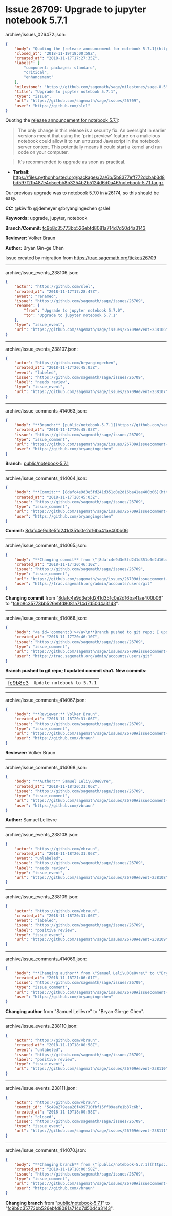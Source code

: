# Issue 26709: Upgrade to jupyter notebook 5.7.1

archive/issues_026472.json:
```json
{
    "body": "Quoting the [release announcement for notebook 5.7.1](https://groups.google.com/d/msg/jupyter/hWzu2BSsplY/xoBXV6uhAAAJ):\n\n> The only change in this release is a security fix. An oversight in earlier versions\n> meant that using the 'print preview' feature on a malicious notebook could\n> allow it to run untrusted Javascript in the notebook server context. This\n> potentially means it could start a kernel and run code on your computer.\n\n>\n> It's recommended to upgrade as soon as practical.\n\n- **Tarball**: https://files.pythonhosted.org/packages/2a/6b/5b8377eff772dcbab3d8bd597f2fb487e4c5cebb8b3254b2b5124d6d0a46/notebook-5.7.1.tar.gz\n\nOur previous upgrade was to notebook 5.7.0 in #26174, so this should be easy.\n\n**CC:**  @kiwifb @jdemeyer @bryangingechen @slel\n\n**Keywords:** upgrade, jupyter, notebook\n\n**Branch/Commit:** [fc9b8c35773bb526ebfd8081a714d7d50d4a3143](https://github.com/sagemath/sagetrac-mirror/commit/fc9b8c35773bb526ebfd8081a714d7d50d4a3143)\n\n**Reviewer:** Volker Braun\n\n**Author:** Bryan Gin-ge Chen\n\nIssue created by migration from https://trac.sagemath.org/ticket/26709\n\n",
    "closed_at": "2018-11-19T18:00:58Z",
    "created_at": "2018-11-17T17:27:35Z",
    "labels": [
        "component: packages: standard",
        "critical",
        "enhancement"
    ],
    "milestone": "https://github.com/sagemath/sage/milestones/sage-8.5",
    "title": "Upgrade to jupyter notebook 5.7.1",
    "type": "issue",
    "url": "https://github.com/sagemath/sage/issues/26709",
    "user": "https://github.com/slel"
}
```
Quoting the [release announcement for notebook 5.7.1](https://groups.google.com/d/msg/jupyter/hWzu2BSsplY/xoBXV6uhAAAJ):

> The only change in this release is a security fix. An oversight in earlier versions
> meant that using the 'print preview' feature on a malicious notebook could
> allow it to run untrusted Javascript in the notebook server context. This
> potentially means it could start a kernel and run code on your computer.

>
> It's recommended to upgrade as soon as practical.

- **Tarball**: https://files.pythonhosted.org/packages/2a/6b/5b8377eff772dcbab3d8bd597f2fb487e4c5cebb8b3254b2b5124d6d0a46/notebook-5.7.1.tar.gz

Our previous upgrade was to notebook 5.7.0 in #26174, so this should be easy.

**CC:**  @kiwifb @jdemeyer @bryangingechen @slel

**Keywords:** upgrade, jupyter, notebook

**Branch/Commit:** [fc9b8c35773bb526ebfd8081a714d7d50d4a3143](https://github.com/sagemath/sagetrac-mirror/commit/fc9b8c35773bb526ebfd8081a714d7d50d4a3143)

**Reviewer:** Volker Braun

**Author:** Bryan Gin-ge Chen

Issue created by migration from https://trac.sagemath.org/ticket/26709





---

archive/issue_events_238106.json:
```json
{
    "actor": "https://github.com/slel",
    "created_at": "2018-11-17T17:28:47Z",
    "event": "renamed",
    "issue": "https://github.com/sagemath/sage/issues/26709",
    "rename": {
        "from": "Upgrade to jupyter notebook 5.7.0",
        "to": "Upgrade to jupyter notebook 5.7.1"
    },
    "type": "issue_event",
    "url": "https://github.com/sagemath/sage/issues/26709#event-238106"
}
```



---

archive/issue_events_238107.json:
```json
{
    "actor": "https://github.com/bryangingechen",
    "created_at": "2018-11-17T20:45:03Z",
    "event": "labeled",
    "issue": "https://github.com/sagemath/sage/issues/26709",
    "label": "needs review",
    "type": "issue_event",
    "url": "https://github.com/sagemath/sage/issues/26709#event-238107"
}
```



---

archive/issue_comments_414063.json:
```json
{
    "body": "**Branch:** [public/notebook-5.7.1](https://github.com/sagemath/sagetrac-mirror/tree/public/notebook-5.7.1)",
    "created_at": "2018-11-17T20:45:03Z",
    "issue": "https://github.com/sagemath/sage/issues/26709",
    "type": "issue_comment",
    "url": "https://github.com/sagemath/sage/issues/26709#issuecomment-414063",
    "user": "https://github.com/bryangingechen"
}
```

**Branch:** [public/notebook-5.7.1](https://github.com/sagemath/sagetrac-mirror/tree/public/notebook-5.7.1)



---

archive/issue_comments_414064.json:
```json
{
    "body": "**Commit:** [8dafc4e9d3e5fd241d351c0e2d16ba41ae400b06](https://github.com/sagemath/sagetrac-mirror/commit/8dafc4e9d3e5fd241d351c0e2d16ba41ae400b06)",
    "created_at": "2018-11-17T20:45:03Z",
    "issue": "https://github.com/sagemath/sage/issues/26709",
    "type": "issue_comment",
    "url": "https://github.com/sagemath/sage/issues/26709#issuecomment-414064",
    "user": "https://github.com/bryangingechen"
}
```

**Commit:** [8dafc4e9d3e5fd241d351c0e2d16ba41ae400b06](https://github.com/sagemath/sagetrac-mirror/commit/8dafc4e9d3e5fd241d351c0e2d16ba41ae400b06)



---

archive/issue_comments_414065.json:
```json
{
    "body": "**Changing commit** from \"[8dafc4e9d3e5fd241d351c0e2d16ba41ae400b06](https://github.com/sagemath/sagetrac-mirror/commit/8dafc4e9d3e5fd241d351c0e2d16ba41ae400b06)\" to \"[fc9b8c35773bb526ebfd8081a714d7d50d4a3143](https://github.com/sagemath/sagetrac-mirror/commit/fc9b8c35773bb526ebfd8081a714d7d50d4a3143)\".",
    "created_at": "2018-11-17T20:46:10Z",
    "issue": "https://github.com/sagemath/sage/issues/26709",
    "type": "issue_comment",
    "url": "https://github.com/sagemath/sage/issues/26709#issuecomment-414065",
    "user": "https://trac.sagemath.org/admin/accounts/users/git"
}
```

**Changing commit** from "[8dafc4e9d3e5fd241d351c0e2d16ba41ae400b06](https://github.com/sagemath/sagetrac-mirror/commit/8dafc4e9d3e5fd241d351c0e2d16ba41ae400b06)" to "[fc9b8c35773bb526ebfd8081a714d7d50d4a3143](https://github.com/sagemath/sagetrac-mirror/commit/fc9b8c35773bb526ebfd8081a714d7d50d4a3143)".



---

archive/issue_comments_414066.json:
```json
{
    "body": "<a id='comment:3'></a>\n**Branch pushed to git repo; I updated commit sha1.** **New commits:**\n<table><tr><td><a href=\"https://github.com/sagemath/sagetrac-mirror/commit/fc9b8c35773bb526ebfd8081a714d7d50d4a3143\">fc9b8c3</a></td><td><code>Update notebook to 5.7.1</code></td></tr></table>\n",
    "created_at": "2018-11-17T20:46:10Z",
    "issue": "https://github.com/sagemath/sage/issues/26709",
    "type": "issue_comment",
    "url": "https://github.com/sagemath/sage/issues/26709#issuecomment-414066",
    "user": "https://trac.sagemath.org/admin/accounts/users/git"
}
```

<a id='comment:3'></a>
**Branch pushed to git repo; I updated commit sha1.** **New commits:**
<table><tr><td><a href="https://github.com/sagemath/sagetrac-mirror/commit/fc9b8c35773bb526ebfd8081a714d7d50d4a3143">fc9b8c3</a></td><td><code>Update notebook to 5.7.1</code></td></tr></table>




---

archive/issue_comments_414067.json:
```json
{
    "body": "**Reviewer:** Volker Braun",
    "created_at": "2018-11-18T20:31:06Z",
    "issue": "https://github.com/sagemath/sage/issues/26709",
    "type": "issue_comment",
    "url": "https://github.com/sagemath/sage/issues/26709#issuecomment-414067",
    "user": "https://github.com/vbraun"
}
```

**Reviewer:** Volker Braun



---

archive/issue_comments_414068.json:
```json
{
    "body": "**Author:** Samuel Leli\u00e8vre",
    "created_at": "2018-11-18T20:31:06Z",
    "issue": "https://github.com/sagemath/sage/issues/26709",
    "type": "issue_comment",
    "url": "https://github.com/sagemath/sage/issues/26709#issuecomment-414068",
    "user": "https://github.com/vbraun"
}
```

**Author:** Samuel Lelièvre



---

archive/issue_events_238108.json:
```json
{
    "actor": "https://github.com/vbraun",
    "created_at": "2018-11-18T20:31:06Z",
    "event": "unlabeled",
    "issue": "https://github.com/sagemath/sage/issues/26709",
    "label": "needs review",
    "type": "issue_event",
    "url": "https://github.com/sagemath/sage/issues/26709#event-238108"
}
```



---

archive/issue_events_238109.json:
```json
{
    "actor": "https://github.com/vbraun",
    "created_at": "2018-11-18T20:31:06Z",
    "event": "labeled",
    "issue": "https://github.com/sagemath/sage/issues/26709",
    "label": "positive review",
    "type": "issue_event",
    "url": "https://github.com/sagemath/sage/issues/26709#event-238109"
}
```



---

archive/issue_comments_414069.json:
```json
{
    "body": "**Changing author** from \"Samuel Leli\u00e8vre\" to \"Bryan Gin-ge Chen\".",
    "created_at": "2018-11-18T21:06:01Z",
    "issue": "https://github.com/sagemath/sage/issues/26709",
    "type": "issue_comment",
    "url": "https://github.com/sagemath/sage/issues/26709#issuecomment-414069",
    "user": "https://github.com/bryangingechen"
}
```

**Changing author** from "Samuel Lelièvre" to "Bryan Gin-ge Chen".



---

archive/issue_events_238110.json:
```json
{
    "actor": "https://github.com/vbraun",
    "created_at": "2018-11-19T18:00:58Z",
    "event": "unlabeled",
    "issue": "https://github.com/sagemath/sage/issues/26709",
    "label": "positive review",
    "type": "issue_event",
    "url": "https://github.com/sagemath/sage/issues/26709#event-238110"
}
```



---

archive/issue_events_238111.json:
```json
{
    "actor": "https://github.com/vbraun",
    "commit_id": "5c49a279eaa26f499710fbf15ff09aafe1b37c6b",
    "created_at": "2018-11-19T18:00:58Z",
    "event": "closed",
    "issue": "https://github.com/sagemath/sage/issues/26709",
    "type": "issue_event",
    "url": "https://github.com/sagemath/sage/issues/26709#event-238111"
}
```



---

archive/issue_comments_414070.json:
```json
{
    "body": "**Changing branch** from \"[public/notebook-5.7.1](https://github.com/sagemath/sagetrac-mirror/tree/public/notebook-5.7.1)\" to \"[fc9b8c35773bb526ebfd8081a714d7d50d4a3143](https://github.com/sagemath/sagetrac-mirror/commit/fc9b8c35773bb526ebfd8081a714d7d50d4a3143)\".",
    "created_at": "2018-11-19T18:00:58Z",
    "issue": "https://github.com/sagemath/sage/issues/26709",
    "type": "issue_comment",
    "url": "https://github.com/sagemath/sage/issues/26709#issuecomment-414070",
    "user": "https://github.com/vbraun"
}
```

**Changing branch** from "[public/notebook-5.7.1](https://github.com/sagemath/sagetrac-mirror/tree/public/notebook-5.7.1)" to "[fc9b8c35773bb526ebfd8081a714d7d50d4a3143](https://github.com/sagemath/sagetrac-mirror/commit/fc9b8c35773bb526ebfd8081a714d7d50d4a3143)".
